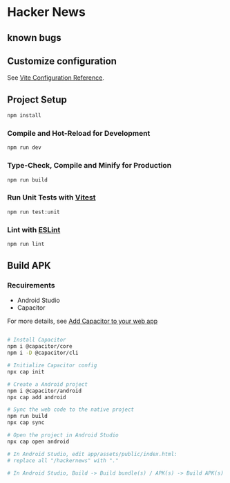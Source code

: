 # Hacker News 

## known bugs

## Customize configuration

See [Vite Configuration Reference](https://vitejs.dev/config/).

## Project Setup

```sh
npm install
```

### Compile and Hot-Reload for Development

```sh
npm run dev
```

### Type-Check, Compile and Minify for Production

```sh
npm run build
```

### Run Unit Tests with [Vitest](https://vitest.dev/)

```sh
npm run test:unit
```

### Lint with [ESLint](https://eslint.org/)

```sh
npm run lint
```

## Build APK

### Recuirements

- Android Studio
- Capacitor

For more details, see [Add Capacitor to your web app](https://capacitorjs.com/docs/getting-started#add-capacitor-to-your-web-app)

```sh

# Install Capacitor
npm i @capacitor/core
npm i -D @capacitor/cli

# Initialize Capacitor config
npx cap init

# Create a Android project
npm i @capacitor/android
npx cap add android

# Sync the web code to the native project
npm run build
npx cap sync

# Open the project in Android Studio
npx cap open android

# In Android Studio, edit app/assets/public/index.html:
# replace all "/hackernews" with "."

# In Android Studio, Build -> Build bundle(s) / APK(s) -> Build APK(s)

```
